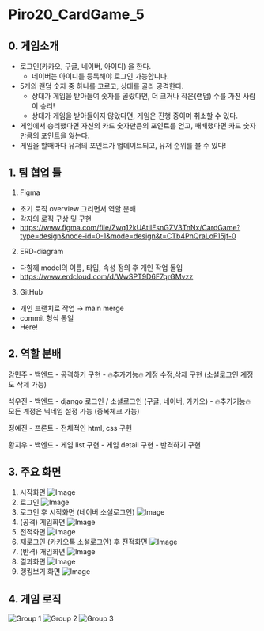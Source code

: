 # Piro20_CardGame_5
## 0. 게임소개
- 로그인(카카오, 구글, 네이버, 아이디) 을 한다.
  * 네이버는 아이디를 등록해야 로그인 가능합니다.
- 5개의 랜덤 숫자 중 하나를 고르고, 상대를 골라 공격한다.
  - 상대가 게임을 받아들여 숫자를 골랐다면, 더 크거나 작은(랜덤) 수를 가진 사람이 승리!
  - 상대가 게임을 받아들이지 않았다면, 게임은 진행 중이며 취소할 수 있다.
- 게임에서 승리했다면 자신의 카드 숫자만큼의 포인트를 얻고, 패배했다면 카드 숫자만큼의 포인트을 잃는다.
- 게임을 할때마다 유저의 포인트가 업데이트되고, 유저 순위를 볼 수 있다!


## 1. 팀 협업 툴
1) Figma
  - 초기 로직 overview 그리면서 역할 분배
  - 각자의 로직 구상 및 구현
  - https://www.figma.com/file/Zwq12kUAtiIEsnGZV3TnNx/CardGame?type=design&node-id=0-1&mode=design&t=CTb4PnQraLoF15jf-0
2) ERD-diagram
  - 다함께 model의 이름, 타입, 속성 정의 후 개인 작업 돌입
  - https://www.erdcloud.com/d/WwSPT9D6F7qrGMvzz
3) GitHub
  -  개인 브랜치로 작업 → main merge
  -  commit 형식 통일
  -  Here!


## 2. 역할 분배
 강민주 - 백엔드
    - 공격하기 구현
    - 🔥추가기능🔥 계정 수정,삭제 구현 (소셜로그인 계정도 삭제 가능)

  석우진 - 백엔드
    - django 로그인 / 소셜로그인 (구글, 네이버, 카카오)
    - 🔥추가기능🔥 모든 계정은 닉네임 설정 가능 (중복체크 가능)

  정예진 - 프론트
    - 전체적인 html, css 구현

  황지우 - 백엔드
    - 게임 list 구현
    - 게임 detail 구현
    - 반격하기 구현

## 3. 주요 화면
1. 시작화면
![Image](https://github.com/user-attachments/assets/ec6383c1-7b2f-4a36-9670-0897f5b9c021)
2. 로그인
![Image](https://github.com/user-attachments/assets/f7188e9e-a6ba-4960-b2bd-7cf50d17e341)
3. 로그인 후 시작화면 (네이버 소셜로그인)
![Image](https://github.com/user-attachments/assets/9af15102-5759-4357-a959-2cc15ebcf387)
4. (공격) 게임화면
![Image](https://github.com/user-attachments/assets/515bc3db-6275-427a-8dee-dbd864b2d2ff)
5. 전적화면
![Image](https://github.com/user-attachments/assets/aa927433-8d58-4160-a5d2-b73fd62e0b73)
6. 재로그인 (카카오톡 소셜로그인) 후 전적화면
![Image](https://github.com/user-attachments/assets/098bde5f-0929-43a9-9962-089732ab114b)
7. (반격) 개임화면
![Image](https://github.com/user-attachments/assets/6125975d-56b6-43cd-a1c9-12a0ee3525ba)
8. 결과화면
![Image](https://github.com/user-attachments/assets/ed94fab4-5778-4c58-ba8a-8a57bf52a999)
9. 랭킹보기 화면
![Image](https://github.com/user-attachments/assets/8f67c5a8-4a52-467c-9195-dee48e4de4b3)

## 4. 게임 로직
![Group 1](https://github.com/Pirogramming-20/Piro20_CardGame_5/assets/94210833/1d51da0a-fe10-4bc5-a804-39cf60152942)
![Group 2](https://github.com/Pirogramming-20/Piro20_CardGame_5/assets/94210833/05e56cef-549b-4a76-ac81-89ce1fcb75ce)
![Group 3](https://github.com/Pirogramming-20/Piro20_CardGame_5/assets/94210833/437e57f4-909e-44e9-9d7e-36e0ffccab81)
